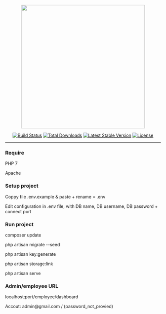 <p align="center"><a href="https://laravel.com" target="_blank"><img src="https://raw.githubusercontent.com/laravel/art/master/logo-lockup/5%20SVG/2%20CMYK/1%20Full%20Color/laravel-logolockup-cmyk-red.svg" width="400"></a></p>

<p align="center">
<a href="https://travis-ci.org/laravel/framework"><img src="https://travis-ci.org/laravel/framework.svg" alt="Build Status"></a>
<a href="https://packagist.org/packages/laravel/framework"><img src="https://img.shields.io/packagist/dt/laravel/framework" alt="Total Downloads"></a>
<a href="https://packagist.org/packages/laravel/framework"><img src="https://img.shields.io/packagist/v/laravel/framework" alt="Latest Stable Version"></a>
<a href="https://packagist.org/packages/laravel/framework"><img src="https://img.shields.io/packagist/l/laravel/framework" alt="License"></a>
</p>

----------------------------------------

<h3>Require</h3>
<p> PHP 7 </p>
<p> Apache </p>


<h3>Setup project</h3>
<p> Coppy file .env.example & paste + rename = .env </p>
<p> Edit configuration in .env file, with DB name, DB username, DB password + connect port </p>


<h3>Run project</h3>

<p> composer update </p>
<p> php artisan migrate --seed </p>
php artisan key:generate 
<p> php artisan storage:link </p>
<p> php artisan serve </p>

<h3>Admin/employee URL</h3>
<p>localhost:port/employee/dashboard</p>
<p>Accout: admin@gmail.com / (password_not_provied) </p>

